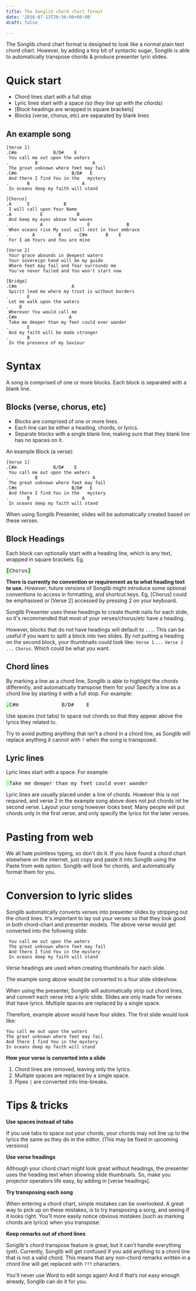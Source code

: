 ```yaml
---
title: The Songlib chord chart format
date: '2016-07-13T20:36:00+00:00'
draft: false

---
```

The Songlib chord chart format is designed to look like a normal plain text
chord chart.  However, by adding a tiny bit of syntactic sugar, Songlib is able
to automatically transpose chords & produce presenter lyric slides.

# Quick start

 - Chord lines start with a full stop
 - Lyric lines start with a space *(so they line up with the chords)*
 - [Block headings are wrapped in square brackets]
 - Blocks (verse, chorus, etc) are separated by blank lines

## An example song

    [Verse 1]
    .C#m              B/D#    E
     You call me out upon the waters
    .          B                     A
     The great unknown where feet may fail
    .C#m                     B/D#   E
     And there I find You in the   mystery
    .       B                    A
     In oceans deep my faith will stand

    [Chorus]
    .A      E             B
     I will call upon Your Name
    .A           E             B
     And keep my eyes above the waves
    .            A                 E              B
     When oceans rise My soul will rest in Your embrace
    .         A         B       C#m       B    E
     For I am Yours and You are mine

    [Verse 2]
     Your grace abounds in deepest waters
     Your sovereign hand will be my guide
     Where feet may fail and fear surrounds me
     You've never failed and You won't start now

    [Bridge]
    .C#m                     A
     Spirit lead me where my trust is without borders
    .       E
     Let me walk upon the waters
    .    B
     Wherever You would call me
    .C#m                    A
     Take me deeper than my feet could ever wander
    .       E
     And my faith will be made stronger
    .       B
     In the presence of my Saviour

# Syntax

A song is comprised of one or more blocks.  Each block is separated with a blank line.


## Blocks (verse, chorus, etc)

 - Blocks are comprised of one or more lines.
 - Each line can be either a heading, chords, or lyrics.
 - Separate blocks with a single blank line, making sure that they blank line has no spaces on it.

An example Block (a verse):

    [Verse 1]
    .C#m              B/D#    E
     You call me out upon the waters
    .          B                     A
     The great unknown where feet may fail
    .C#m                     B/D#   E
     And there I find You in the   mystery
    .       B                    A
     In oceans deep my faith will stand

When using Songlib Presenter, slides will be automatically created based on these verses.

## Block Headings

Each block can optionally start with a heading line, which is any text, wrapped in square brackets.  Eg.

<pre><span style="background: #afa;">[</span>Chorus<span style="background: #afa;">]</span></pre>

**There is currently no convention or requirement as to what heading text to use.** *However*, future versions of Songlib
might introduce some optional conventions to access in formatting, and shortcut keys.  Eg, [Chorus] could be emphasised
or [Verse 2] accessed by pressing 2 on your keyboard.

Songlib Presenter uses these headings to create thumb nails for each slide, so it's recommended that most of your verses/chorus/etc have a heading.  

However, blocks that do not have headings will default to `...`.  This can be useful if you want to split a block into two slides.  By not putting a heading on the second block, your thumbnails could look like: `Verse 1` `...` `Verse 2` `...` `Chorus`.  Which could be what you want.

## Chord lines

By marking a line as a chord line, Songlib is able to highlight the chords differently, and automatically transpose them for you!  Specify a line as a chord line by starting it with a full stop.  For example:

<pre><span style="background: #afa;">.</span>C#m              B/D#    E</pre>

Use spaces (not tabs) to space out chords so that they appear above the lyrics they related to.

Try to avoid putting anything that isn't a chord in a chord line, as Songlib will replace anything it cannot with `?` when the song is transposed.

## Lyric lines

Lyric lines start with a space.  For example:

<pre><span style="background: #afa;">&nbsp;</span>Take me deeper than my feet could ever wander</pre>

Lyric lines are usually placed under a line of chords.  However this is not required, and verse 2 in the example song above does not put chords int he second verse. Layout your song however looks best.  Many people will put chords only in the first verse, and only specify the lyrics for the later verses.

# Pasting from web

We all hate pointless typing, so don't do it. If you have found a chord chart elsewhere on the internet, just copy and paste it into Songlib using the Paste from web option. Songlib will look for chords, and automatically format them for you.

# Conversion to lyric slides

Songlib automatically converts verses into presenter slides by stripping out the chord lines.  It's important to lay out your verses so that they look good in both chord-chart and presenter models.  The above verse would get converted into the following slide:

     You call me out upon the waters
     The great unknown where feet may fail
     And there I find You in the mystery
     In oceans deep my faith will stand

Verse headings are used when creating thumbnails for each slide.

The example song above would be converted to a four slide slideshow.

When using the presenter, Songlib will automatically strip out chord lines, and convert each verse into a lyric slide.  Slides are only made for verses that have lyrics.  Multiple spaces are replaced by a single space.

Therefore, example above would have
four slides.  The first slide would look like:

    You call me out upon the waters
    The great unknown where feet may fail
    And there I find You in the mystery
    In oceans deep my faith will stand

**How your verse is converted into a slide**

1. Chord lines are removed, leaving only the lyrics.
2. Multiple spaces are replaced by a single space.
3. Pipes `|` are converted into line-breaks.

# Tips & tricks

**Use spaces instead of tabs**

If you use tabs to space out your chords, your chords may not line up to the
lyrics the same as they do in the editor.
(This may be fixed in upcoming versions)

**Use verse headings**

Although your chord chart might look great without headings, the presenter uses
the heading text when showing slide thumbnails.  So, make you projector
operators life easy, by adding in [verse headings].

**Try transposing each song**

When entering a chord chart, simple mistakes can be overlooked.  A great way to
pick up on these mistakes, is to try transposing a song, and seeing if it looks
right.  You'll more easily notice obvious mistakes (such as marking chords are
  lyrics) when you transpose.

**Keep remarks out of chord lines**

Songlib's chord transpose feature is great, but it can't handle everything (yet).
Currently, Songlib will get confused if you add anything to a chord line that is
not a valid chord.  This means that any non-chord remarks written in a chord line
will get replaced with `???` characters.

You'll never use Word to edit songs again! And if that’s not easy enough already, Songlib can do it for you.
